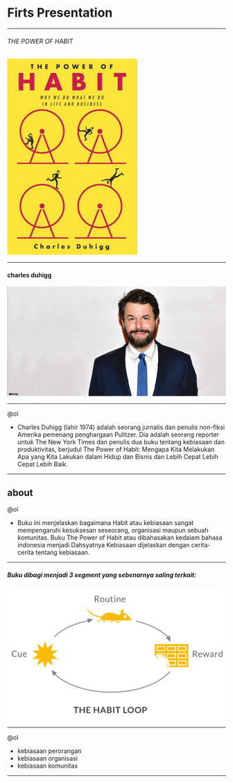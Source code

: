 # Firts Presentation


---
###### THE POWER OF HABIT
![Flux Explained](https://raw.githubusercontent.com/amrullohrifq/Presentation-1/master/12609433.jpg)



---
#### charles duhigg
![Flux Explained](https://raw.githubusercontent.com/amrullohrifq/Presentation-1/master/charles%20duhigg.jpg)

---

@ol
- Charles Duhigg (lahir 1974) adalah seorang jurnalis dan penulis non-fiksi Amerika pemenang penghargaan Pulitzer. Dia adalah seorang reporter untuk The New York Times dan penulis dua buku tentang kebiasaan dan produktivitas, berjudul The Power of Habit: Mengapa Kita Melakukan Apa yang Kita Lakukan dalam Hidup dan Bisnis dan Lebih Cepat Lebih Cepat Lebih Baik.





---
## about

@ol
- Buku ini menjelaskan bagaimana Habit atau kebiasaan sangat mempengaruhi kesuksesan seseorang, organisasi maupun sebuah komunitas. Buku The Power of Habit atau dibahasakan kedalam bahasa indonesia menjadi Dahsyatnya Kebiasaan dijelaskan dengan cerita-cerita tentang kebiasaan.


---
#####  Buku dibagi menjadi 3 segment yang sebenarnya saling terkait:
![Flux Explained](https://raw.githubusercontent.com/amrullohrifq/Presentation-1/master/habit-loop.png)

---
@ol
- kebiasaan perorangan
- kebiasaan organisasi
- kebiasaan komunitas

---
